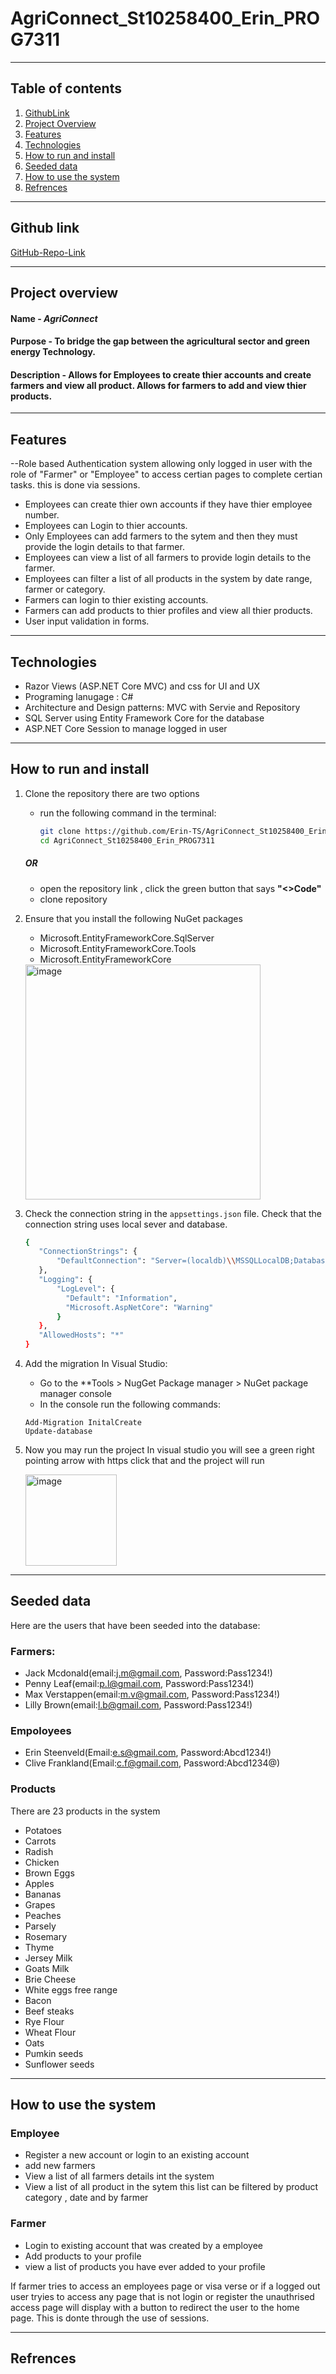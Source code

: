# AgriConnect_St10258400_Erin_PROG7311

---

## Table of contents
1. [GithubLink](#Github-link)
2. [Project Overview](#Project-overview)
3. [Features](#Features)
4. [Technologies](#Technologies)
5. [How to run and install](#How-to-run-and-install)
6. [Seeded data](#Seeded-data)
7. [How to use the system](#How-to-use-the-system)
8. [Refrences](#Refrences)

---

## Github link
[GitHub-Repo-Link](https://github.com/Erin-TS/AgriConnect_St10258400_Erin_PROG7311.git)

---

## Project overview
#### Name - ***AgriConnect***
#### Purpose - To bridge the gap between the agricultural sector and green energy Technology.
#### Description - Allows for Employees to create thier accounts and create farmers  and view all product. Allows for farmers to add and view thier products.

---

## Features
--Role based Authentication system allowing only logged in user with the role of "Farmer" or "Employee" to access certian pages to complete certian tasks. this is done via sessions.
- Employees can create thier own accounts if they have thier employee number.
- Employees can Login to thier accounts.
- Only Employees can add farmers to the sytem and then they must provide the login details to that farmer.
- Employees can view a list of all farmers to provide login details to the farmer.
- Employees can filter a list of all products in the system by date range, farmer or category.
- Farmers can login to thier existing accounts.
- Farmers can add products to thier profiles and view all thier products.
- User input validation in forms.

---


## Technologies

- Razor Views (ASP.NET Core MVC) and css for UI and UX
- Programing lanugage : C#
- Architecture and Design patterns: MVC with Servie and Repository
- SQL Server using Entity Framework Core for the database
- ASP.NET Core Session to manage logged in user

---

## How to run and install
1. Clone the repository
   there are two options
   - run the following command in the terminal:
       ```bash
       git clone https://github.com/Erin-TS/AgriConnect_St10258400_Erin_PROG7311.git
       cd AgriConnect_St10258400_Erin_PROG7311


    #####                       OR
    - open the repository link , click the green button that says **"<>Code"**
    - clone repository

2. Ensure that you install the following NuGet packages
   - Microsoft.EntityFrameworkCore.SqlServer
   - Microsoft.EntityFrameworkCore.Tools
   - Microsoft.EntityFrameworkCore

   <img width="376" alt="image" src="https://github.com/user-attachments/assets/2ed0a0ec-3e48-466c-99b1-67a3df089e7e" />


3. Check the connection string in the `appsettings.json` file. Check that the connection string uses local sever and database.
   ```bash
   {
      "ConnectionStrings": {
          "DefaultConnection": "Server=(localdb)\\MSSQLLocalDB;Database=AgriConnectDB;Trusted_Connection=True;"
      },
      "Logging": {
          "LogLevel": {
            "Default": "Information",
            "Microsoft.AspNetCore": "Warning"
          }
      },
      "AllowedHosts": "*"
   }

5. Add the migration
   In Visual Studio:
   - Go to the **Tools > NugGet Package manager > NuGet package manager console
   - In the console run the following commands:
   ```
   Add-Migration InitalCreate
   Update-database
   
7. Now you may run the project
   In visual studio you will see a green right pointing arrow with https click that and the project will run

   <img width="146" alt="image" src="https://github.com/user-attachments/assets/68256ea4-f613-4a0e-86a0-5f73e6494722" />


---

## Seeded data
Here are the users that have been seeded into the database:
### Farmers:
- Jack Mcdonald(email:j.m@gmail.com, Password:Pass1234!)
- Penny Leaf(email:p.l@gmail.com, Password:Pass1234!)
- Max Verstappen(email:m.v@gmail.com, Password:Pass1234!)
- Lilly Brown(email:l.b@gmail.com, Password:Pass1234!)

### Empoloyees
- Erin Steenveld(Email:e.s@gmail.com, Password:Abcd1234!)
- Clive Frankland(Email:c.f@gmail.com, Password:Abcd1234@)

### Products
There are 23 products in the system
- Potatoes
- Carrots
- Radish
- Chicken
- Brown Eggs
- Apples
- Bananas
- Grapes
- Peaches
- Parsely
- Rosemary
- Thyme
- Jersey Milk
- Goats Milk
- Brie Cheese
- White eggs free range
- Bacon
- Beef steaks
- Rye Flour
- Wheat Flour
- Oats
- Pumkin seeds
- Sunflower seeds

---

## How to use the system
### Employee
- Register a new account or login to an existing account
- add new farmers
- View a list of all farmers details int the system
- View a list of all product in the sytem this list can be filtered by product category , date and by farmer

### Farmer
- Login to existing account that was created by a employee
- Add products to your profile
- view a list of products you have ever added to your profile

If farmer tries to access an employees page or visa verse or if a logged out user tryies to access any page that is not login or register the unauthrised access page will display with a button to redirect the user to the home page. This is donte through the use of sessions.

---

## Refrences
